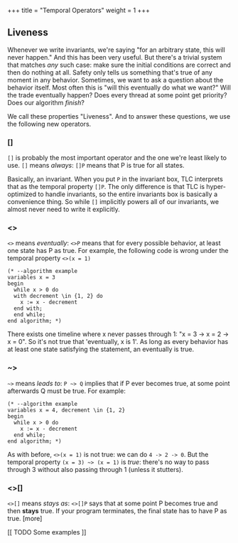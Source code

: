 +++
title = "Temporal Operators"
weight = 1
+++

## Liveness

Whenever we write invariants, we're saying "for an arbitrary state, this will never happen." And this has been very useful. But there's a trivial system that matches _any_ such case: make sure the initial conditions are correct and then do nothing at all. Safety only tells us something that's true of any moment in any behavior. Sometimes, we want to ask a question about the behavior itself. Most often this is "will this eventually do what we want?" Will the trade eventually happen? Does every thread at some point get priority? Does our algorithm _finish_?

We call these properties "Liveness". And to answer these questions, we use the following new operators.

### []

`[]` is probably the most important operator and the one we're least likely to use. `[]` means _always_: `[]P` means that P is true for all states.

Basically, an invariant. When you put `P` in the invariant box, TLC interprets that as the temporal property `[]P`. The only difference is that TLC is hyper-optimized to handle invariants, so the entire invariants box is basically a convenience thing. So while `[]` implicitly powers all of our invariants, we almost never need to write it explicitly.

### <>

`<>` means _eventually_: `<>P` means that for every possible behavior, at least one state has P as true. For example, the following code is wrong under the temporal property `<>(x = 1)`

```
(* --algorithm example
variables x = 3
begin
  while x > 0 do
  with decrement \in {1, 2} do
    x := x - decrement
  end with;
  end while;
end algorithm; *)
```

There exists one timeline where x never passes through 1: "x = 3 -> x = 2 -> x = 0". So it's not true that 'eventually, x is 1'. As long as every behavior has at least one state satisfying the statement, an eventually is true.

### ~>

`~>` means _leads to_: `P ~> Q` implies that if P ever becomes true, at some point afterwards Q must be true. For example:

```
(* --algorithm example
variables x = 4, decrement \in {1, 2}
begin
  while x > 0 do
    x := x - decrement
  end while;
end algorithm; *)
```

As with before, `<>(x = 1)` is not true: we can do `4 -> 2 -> 0`. But the temporal property `(x = 3) ~> (x = 1)` is _true_: there's no way to pass through 3 without also passing through 1 (unless it stutters).

### <>[]

`<>[]` means _stays as_: `<>[]P` says that at some point P becomes true and then **stays** true. If your program terminates, the final state has to have P as true. [more]


[[ TODO Some examples ]]
